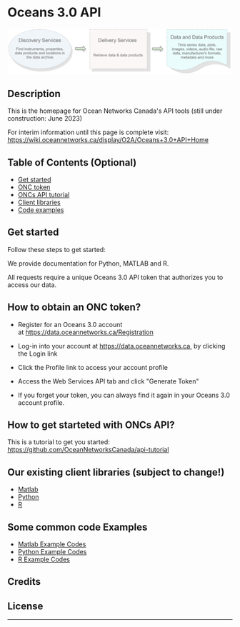 # Oceans 3.0 API

<img src="pics/API Home - Overview.png" alt="API Overview">


## Description

This is the homepage for Ocean Networks Canada's API tools (still under construction: June 2023)

For interim information until this page is complete visit: https://wiki.oceannetworks.ca/display/O2A/Oceans+3.0+API+Home

## Table of Contents (Optional)

- [Get started](#get-started)
- [ONC token](#How-to-obtain-an-ONC-token?)
- [ONCs API tutorial](#How-to-get-started-with-ONCs-API?)
- [Client libraries](#Our-existing-client-libraries-(subject-to-change!))
- [Code examples](#Some-common-code-Examples)


## Get started
Follow these steps to get started: 

We provide documentation for Python, MATLAB and R.

All requests require a unique Oceans 3.0 API token that authorizes you to access our data. 
## How to obtain an ONC token?

 - Register for an Oceans 3.0 account at https://data.oceannetworks.ca/Registration
 - Log-in into your account at https://data.oceannetworks.ca  by clicking the Login link
 - Click the Profile link to access your account profile
 - Access the Web Services API tab and click "Generate Token"

 - If you forget your token, you can always find it again in your Oceans 3.0 account profile.

## How to get starteted with ONCs API?
This is a tutorial to get you started:
https://github.com/OceanNetworksCanada/api-tutorial 

## Our existing client libraries (subject to change!)

 - [Matlab](https://github.com/OceanNetworksCanada/api-matlab-client)
 - [Python](https://github.com/OceanNetworksCanada/api-python-client)
 - [R](https://github.com/OceanNetworksCanada/api-r-client)

## Some common code Examples
 
 - [Matlab Example Codes](https://github.com/OceanNetworksCanada/onc-api-example-codes/tree/main/scripts/MATLAB)
 - [Python Example Codes](https://github.com/OceanNetworksCanada/onc-api-example-codes/tree/main/scripts/Python3)
 - [R Example Codes](https://github.com/OceanNetworksCanada/onc-api-example-codes/tree/main/scripts/R)

## Credits


## License


---


